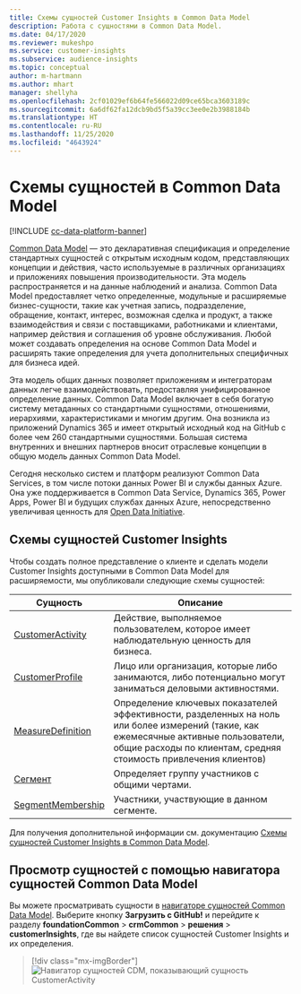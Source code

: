 ```yaml
---
title: Схемы сущностей Customer Insights в Common Data Model
description: Работа с сущностями в Common Data Model.
ms.date: 04/17/2020
ms.reviewer: mukeshpo
ms.service: customer-insights
ms.subservice: audience-insights
ms.topic: conceptual
author: m-hartmann
ms.author: mhart
manager: shellyha
ms.openlocfilehash: 2cf01029ef6b64fe566022d09ce65bca3603189c
ms.sourcegitcommit: 6a6df62fa12dcb9bd5f5a39cc3ee0e2b3988184b
ms.translationtype: HT
ms.contentlocale: ru-RU
ms.lasthandoff: 11/25/2020
ms.locfileid: "4643924"
---
```

# <a name="entity-schemas-in-common-data-model"></a>Схемы сущностей в Common Data Model

[!INCLUDE [cc-data-platform-banner](../includes/cc-data-platform-banner.md)]

[Common Data Model](https://docs.microsoft.com/common-data-model/) — это декларативная спецификация и определение стандартных сущностей с открытым исходным кодом, представляющих концепции и действия, часто используемые в различных организациях и приложениях повышения производительности. Эта модель распространяется и на данные наблюдений и анализа. Common Data Model предоставляет четко определенные, модульные и расширяемые бизнес-сущности, такие как учетная запись, подразделение, обращение, контакт, интерес, возможная сделка и продукт, а также взаимодействия и связи с поставщиками, работниками и клиентами, например действия и соглашения об уровне обслуживания. Любой может создавать определения на основе Common Data Model и расширять такие определения для учета дополнительных специфичных для бизнеса идей.

Эта модель общих данных позволяет приложениям и интеграторам данных легче взаимодействовать, предоставляя унифицированное определение данных. Common Data Model включает в себя богатую систему метаданных со стандартными сущностями, отношениями, иерархиями, характеристиками и многим другим. Она возникла из приложений Dynamics 365 и имеет открытый исходный код на GitHub с более чем 260 стандартными сущностями. Большая система внутренних и внешних партнеров вносит отраслевые концепции в общую модель данных Common Data Model.

Сегодня несколько систем и платформ реализуют Common Data Services, в том числе потоки данных Power BI и службы данных Azure. Она уже поддерживается в Common Data Service, Dynamics 365, Power Apps, Power BI и будущих службах данных Azure, непосредственно увеличивая ценность для [Open Data Initiative](https://www.microsoft.com/open-data-initiative).

## <a name="customer-insights-entity-schemas"></a>Схемы сущностей Customer Insights

Чтобы создать полное представление о клиенте и сделать модели Customer Insights доступными в Common Data Model для расширяемости, мы опубликовали следующие схемы сущностей:

| Сущность | Описание |
|---------|---------|
|[CustomerActivity](https://docs.microsoft.com/common-data-model/schema/core/applicationcommon/foundationcommon/crmcommon/solutions/customerinsights/customeractivity) | Действие, выполняемое пользователем, которое имеет наблюдательную ценность для бизнеса. |
|[CustomerProfile](https://docs.microsoft.com/common-data-model/schema/core/applicationcommon/foundationcommon/crmcommon/solutions/customerinsights/customerprofile) | Лицо или организация, которые либо занимаются, либо потенциально могут заниматься деловыми активностями. |
|[MeasureDefinition](https://docs.microsoft.com/common-data-model/schema/core/applicationcommon/foundationcommon/crmcommon/solutions/customerinsights/measuredefinition) | Определение ключевых показателей эффективности, разделенных на ноль или более измерений (такие, как ежемесячные активные пользователи, общие расходы по клиентам, средняя стоимость привлечения клиентов) |
|[Сегмент](https://docs.microsoft.com/common-data-model/schema/core/applicationcommon/foundationcommon/crmcommon/solutions/customerinsights/segment) | Определяет группу участников с общими чертами. |
|[SegmentMembership](https://docs.microsoft.com/common-data-model/schema/core/applicationcommon/foundationcommon/crmcommon/solutions/customerinsights/segmentmembership) | Участники, участвующие в данном сегменте. |

Для получения дополнительной информации см. документацию [Схемы сущностей Customer Insights в Common Data Model](https://docs.microsoft.com/common-data-model/schema/core/applicationcommon/foundationcommon/crmcommon/solutions/customerinsights/overview).

## <a name="view-entities-using-the-common-data-model-entity-navigator"></a>Просмотр сущностей с помощью навигатора сущностей Common Data Model

Вы можете просматривать сущности в [навигаторе сущностей Common Data Model](https://microsoft.github.io/CDM/). Выберите кнопку **Загрузить с GitHub!** и перейдите к разделу **foundationCommon** > **crmCommon** > **решения** > **customerInsights**, где вы найдете список сущностей Customer Insights и их определения.
> [!div class="mx-imgBorder"]
> ![Навигатор сущностей CDM, показывающий сущность CustomerActivity](media/CDM-entity-navigator.png "Навигатор сущностей CDM, показывающий сущность CustomerActivity")
